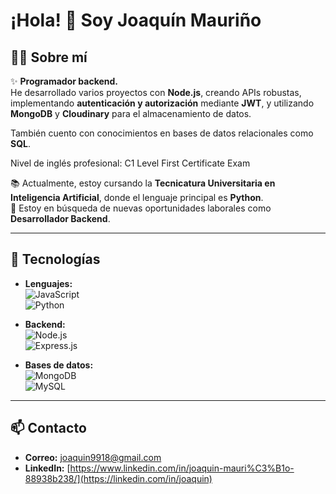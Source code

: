 # ¡Hola! 👋 Soy **Joaquín Mauriño**

## 👨‍💻 Sobre mí
✨ **Programador backend.**  
He desarrollado varios proyectos con **Node.js**, creando APIs robustas, implementando **autenticación y autorización** mediante **JWT**, y utilizando **MongoDB** y **Cloudinary** para el almacenamiento de datos.

También cuento con conocimientos en bases de datos relacionales como **SQL**.

Nivel de inglés profesional: C1 Level First Certificate Exam

📚 Actualmente, estoy cursando la **Tecnicatura Universitaria en Inteligencia Artificial**, donde el lenguaje principal es **Python**.  
💼 Estoy en búsqueda de nuevas oportunidades laborales como **Desarrollador Backend**.

---

## 🚀 Tecnologías
- **Lenguajes:**  
  ![JavaScript](https://img.shields.io/badge/JavaScript-F7DF1E?style=flat-square&logo=javascript&logoColor=black)  
  ![Python](https://img.shields.io/badge/Python-3776AB?style=flat-square&logo=python&logoColor=white)

- **Backend:**  
  ![Node.js](https://img.shields.io/badge/Node.js-339933?style=flat-square&logo=node.js&logoColor=white)  
  ![Express.js](https://img.shields.io/badge/Express.js-000000?style=flat-square&logo=express&logoColor=white)

- **Bases de datos:**  
  ![MongoDB](https://img.shields.io/badge/MongoDB-47A248?style=flat-square&logo=mongodb&logoColor=white)  
  ![MySQL](https://img.shields.io/badge/MySQL-4479A1?style=flat-square&logo=mysql&logoColor=white)

---

## 📫 Contacto
- **Correo:** [joaquin9918@gmail.com](mailto:joaquin9918@example.com)  
- **LinkedIn:** [https://www.linkedin.com/in/joaquin-mauri%C3%B1o-88938b238/](https://linkedin.com/in/joaquin)
